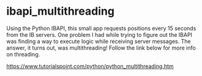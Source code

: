 # ibapi_multithreading

Using the Python IBAPI, this small app requests positions every 15 seconds from the IB servers. One problem I had while trying to figure out the IBAPI was finding a way to execute logic while receiving server messages. The answer, it turns out, was multithreading! Follow the link below for more info on threading.

https://www.tutorialspoint.com/python/python_multithreading.htm
